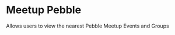 Meetup Pebble
===================

Allows users to view the nearest Pebble Meetup Events and Groups
